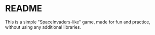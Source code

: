 # README #

This is a simple "SpaceInvaders-like" game, made for fun and practice, without using any additional libraries.